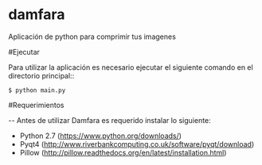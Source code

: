 ﻿# damfara
Aplicación de python para comprimir tus imagenes


#Ejecutar

Para utilizar la aplicación es necesario ejecutar el siguiente comando en el directorio principal::

    $ python main.py


#Requerimientos

-- Antes de utilizar Damfara es requerido instalar lo siguiente:

- Python 2.7 (https://www.python.org/downloads/)
- Pyqt4 (http://www.riverbankcomputing.co.uk/software/pyqt/download)
- Pillow  (http://pillow.readthedocs.org/en/latest/installation.html)
